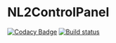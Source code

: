# NL2ControlPanel
[![Codacy Badge](https://api.codacy.com/project/badge/Grade/b3c71318988e4a7cbc84f1f6a733f573)](https://www.codacy.com?utm_source=github.com&amp;utm_medium=referral&amp;utm_content=peppizza/NL2ControlPanel&amp;utm_campaign=Badge_Grade)
[![Build status](https://ci.appveyor.com/api/projects/status/39y5vdfpbukuld97?svg=true)](https://ci.appveyor.com/project/peppizza/nl2controlpanel)
